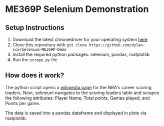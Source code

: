 # ME369P Selenium Demonstration

## Setup Instructions
1. Download the latest chromedriver for your operating system [here](https://chromedriver.chromium.org/downloads)
2. Clone this repository with `git clone https://github.com/dylan-sco/Selenium-ME369P-Demo`
3. Install the required python packages: selenium, pandas, matplotlib
4. Run the `scrape.py` file

## How does it work?
The python script opens a [wikipedia page](https://en.wikipedia.org/wiki/List_of_National_Basketball_Association_career_scoring_leaders) for the NBA's career scoring leaders. 
Next, selenium navigates to the scoring leaders table and scrapes the following attributes: Player Name, Total points, Games played, and Points per game.

The data is saved into a pandas dataframe and displayed in plots via matplotlib.
